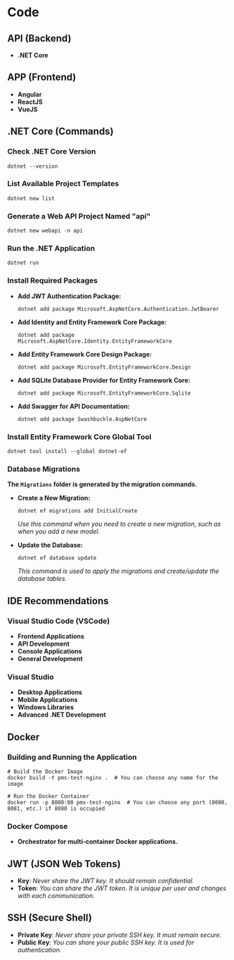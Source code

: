 # Code

## API (Backend)

- **.NET Core**

## APP (Frontend)

- **Angular**
- **ReactJS**
- **VueJS**

## .NET Core (Commands)

### Check .NET Core Version
```shell
dotnet --version
```

### List Available Project Templates
```shell
dotnet new list
```

### Generate a Web API Project Named "api"
```shell
dotnet new webapi -n api
```

### Run the .NET Application
```shell
dotnet run
```

### Install Required Packages
- **Add JWT Authentication Package:**
  ```shell
  dotnet add package Microsoft.AspNetCore.Authentication.JwtBearer
  ```

- **Add Identity and Entity Framework Core Package:**
  ```shell
  dotnet add package Microsoft.AspNetCore.Identity.EntityFrameworkCore
  ```

- **Add Entity Framework Core Design Package:**
  ```shell
  dotnet add package Microsoft.EntityFrameworkCore.Design
  ```

- **Add SQLite Database Provider for Entity Framework Core:**
  ```shell
  dotnet add package Microsoft.EntityFrameworkCore.Sqlite
  ```

- **Add Swagger for API Documentation:**
  ```shell
  dotnet add package Swashbuckle.AspNetCore
  ```

### Install Entity Framework Core Global Tool
```shell
dotnet tool install --global dotnet-ef
```

### Database Migrations
**The `Migrations` folder is generated by the migration commands.**

- **Create a New Migration:**
  ```shell
  dotnet ef migrations add InitialCreate
  ```
  *Use this command when you need to create a new migration, such as when you add a new model.*

- **Update the Database:**
  ```shell
  dotnet ef database update
  ```
  *This command is used to apply the migrations and create/update the database tables.*

## IDE Recommendations

### Visual Studio Code (VSCode)
- **Frontend Applications**
- **API Development**
- **Console Applications**
- **General Development**

### Visual Studio
- **Desktop Applications**
- **Mobile Applications**
- **Windows Libraries**
- **Advanced .NET Development**

## Docker

### Building and Running the Application
```shell
# Build the Docker Image
docker build -t pms-test-nginx .  # You can choose any name for the image

# Run the Docker Container
docker run -p 8080:80 pms-test-nginx  # You can choose any port (8080, 8081, etc.) if 8080 is occupied
```

### Docker Compose
- **Orchestrator for multi-container Docker applications.**

## JWT (JSON Web Tokens)

- **Key**: *Never share the JWT key. It should remain confidential.*
- **Token**: *You can share the JWT token. It is unique per user and changes with each communication.*

## SSH (Secure Shell)

- **Private Key**: *Never share your private SSH key. It must remain secure.*
- **Public Key**: *You can share your public SSH key. It is used for authentication.*
